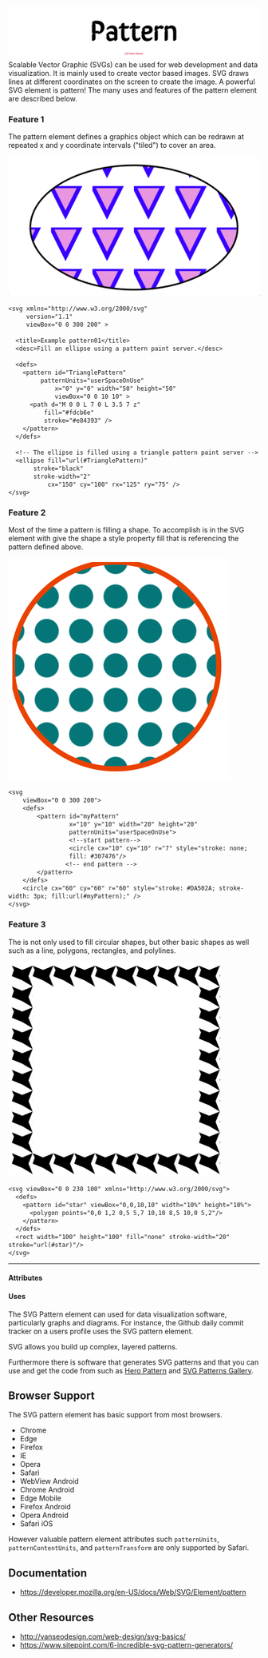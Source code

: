 ![SVG Pattern Element](projectHeader.png "SVG Pattern Element")
Scalable Vector Graphic (SVGs) can be used for web development and data visualization. It is mainly used to create vector based images. SVG draws lines at different coordinates on the screen to create the image. A powerful SVG element is pattern! The many uses and features of the pattern element are described below.

### Feature 1
The pattern element defines a graphics object which can be redrawn at repeated x and y coordinate intervals ("tiled") to cover an area.

![SVG Pattern Element Feature 1](feature-1.png "Feature 1 Test")

    <svg xmlns="http://www.w3.org/2000/svg"
         version="1.1"
         viewBox="0 0 300 200" >

      <title>Example pattern01</title>
      <desc>Fill an ellipse using a pattern paint server.</desc>

      <defs>
        <pattern id="TrianglePattern"
             patternUnits="userSpaceOnUse"
                 x="0" y="0" width="50" height="50"
                 viewBox="0 0 10 10" >
          <path d="M 0 0 L 7 0 L 3.5 7 z"
              fill="#fdcb6e"
              stroke="#e84393" />
        </pattern>
      </defs>

      <!-- The ellipse is filled using a triangle pattern paint server -->
      <ellipse fill="url(#TrianglePattern)"
           stroke="black"
           stroke-width="2"
               cx="150" cy="100" rx="125" ry="75" />
    </svg>

### Feature 2
Most of the time a pattern is filling a shape. To
accomplish is in the SVG element with give the shape a style property fill
that is referencing the pattern defined above.

![SVG Pattern Element Feature 2](feature-2.png "Feature 2 Test")

    <svg
        viewBox="0 0 300 200">
        <defs>
            <pattern id="myPattern"
                     x="10" y="10" width="20" height="20"
                     patternUnits="userSpaceOnUse">
                     <!--start pattern-->
                     <circle cx="10" cy="10" r="7" style="stroke: none;
                     fill: #307476"/>
                    <!-- end pattern -->
            </pattern>
        </defs>
        <circle cx="60" cy="60" r="60" style="stroke: #DA502A; stroke-width: 3px; fill:url(#myPattern);" />
    </svg>

### Feature 3
The is not only used to fill circular shapes, but
other basic shapes as well such as a line, polygons, rectangles, and polylines.

![SVG Pattern Element Feature 3](feature-3.png "Feature 3 Test")

    <svg viewBox="0 0 230 100" xmlns="http://www.w3.org/2000/svg">
      <defs>
        <pattern id="star" viewBox="0,0,10,10" width="10%" height="10%">
          <polygon points="0,0 1,2 0,5 5,7 10,10 8,5 10,0 5,2"/>
        </pattern>
      </defs>
      <rect width="100" height="100" fill="none" stroke-width="20" stroke="url(#star)"/>
    </svg>
----
#### Attributes


#### Uses
The SVG Pattern element can used for data visualization software, particularly
graphs and diagrams. For instance, the Github daily commit tracker on a users profile
uses the SVG pattern element.

SVG allows you build up complex, layered patterns.

Furthermore there is software that generates SVG patterns and that you can use and get the code from such as  [Hero Pattern](http://www.heropatterns.com/) and [SVG Patterns Gallery](https://philiprogers.com/svgpatterns/).

## Browser Support
The SVG pattern element has basic support from most browsers.
- Chrome
- Edge
- Firefox
- IE
- Opera
- Safari
- WebView Android
- Chrome Android
- Edge Mobile
- Firefox Android
- Opera Android
- Safari iOS

However valuable pattern element attributes such `patternUnits`, `patternContentUnits`, and `patternTransform` are only supported by Safari.

## Documentation
- https://developer.mozilla.org/en-US/docs/Web/SVG/Element/pattern

## Other Resources
- http://vanseodesign.com/web-design/svg-basics/
- https://www.sitepoint.com/6-incredible-svg-pattern-generators/
